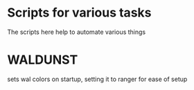 # Scripts for various tasks
The scripts here help to automate various things

# WALDUNST
sets wal colors on startup, setting it to ranger for ease of setup
